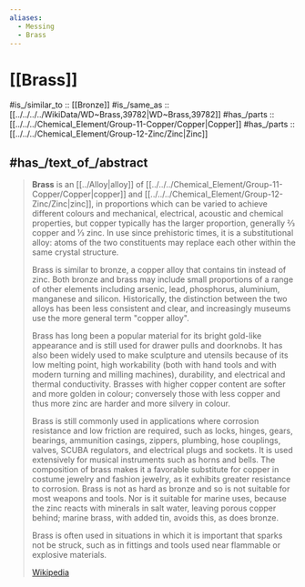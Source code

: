 ```yaml
---
aliases:
  - Messing
  - Brass
---
```


# [[Brass]] 

#is_/similar_to :: [[Bronze]] 
#is_/same_as :: [[../../../../WikiData/WD~Brass,39782|WD~Brass,39782]] 
#has_/parts :: [[../../../Chemical_Element/Group-11-Copper/Copper|Copper]] 
#has_/parts :: [[../../../Chemical_Element/Group-12-Zinc/Zinc|Zinc]]   

## #has_/text_of_/abstract 

> **Brass** is an [[../Alloy|alloy]] of [[../../../Chemical_Element/Group-11-Copper/Copper|copper]] and [[../../../Chemical_Element/Group-12-Zinc/Zinc|zinc]], in proportions which can be varied 
> to achieve different colours and mechanical, electrical, acoustic and chemical properties, 
> but copper typically has the larger proportion, generally 2⁄3 copper and 1⁄3 zinc. 
> In use since prehistoric times, it is a substitutional alloy: 
> atoms of the two constituents may replace each other within the same crystal structure.
>
> Brass is similar to bronze, a copper alloy that contains tin instead of zinc. Both bronze and brass may include small proportions of a range of other elements including arsenic, lead, phosphorus, aluminium, manganese and silicon. Historically, the distinction between the two alloys has been less consistent and clear, and increasingly museums use the more general term "copper alloy".
>
> Brass has long been a popular material for its bright gold-like appearance and is still used for drawer pulls and doorknobs. It has also been widely used to make sculpture and utensils because of its low melting point, high workability (both with hand tools and with modern turning and milling machines), durability, and electrical and thermal conductivity. Brasses with higher copper content are softer and more golden in colour; conversely those with less copper and thus more zinc are harder and more silvery in colour.
>
> Brass is still commonly used in applications where corrosion resistance and low friction are required, such as locks, hinges, gears, bearings, ammunition casings, zippers, plumbing, hose couplings, valves, SCUBA regulators, and electrical plugs and sockets. It is used extensively for musical instruments such as horns and bells. The composition of brass makes it a favorable substitute for copper in costume jewelry and fashion jewelry, as it exhibits greater resistance to corrosion. Brass is not as hard as bronze and so is not suitable for most weapons and tools. Nor is it suitable for marine uses, because the zinc reacts with minerals in salt water, leaving porous copper behind; marine brass, with added tin, avoids this, as does bronze.
>
> Brass is often used in situations in which it is important that sparks not be struck, such as in fittings and tools used near flammable or explosive materials.
>
> [Wikipedia](https://en.wikipedia.org/wiki/Brass) 

